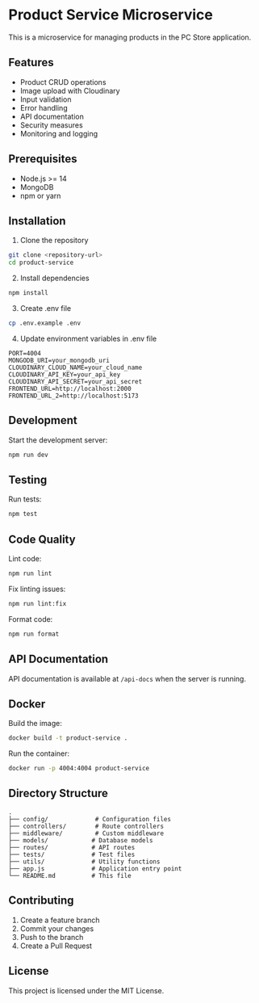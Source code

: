 # Product Service Microservice

This is a microservice for managing products in the PC Store application.

## Features

- Product CRUD operations
- Image upload with Cloudinary
- Input validation
- Error handling
- API documentation
- Security measures
- Monitoring and logging

## Prerequisites

- Node.js >= 14
- MongoDB
- npm or yarn

## Installation

1. Clone the repository
```bash
git clone <repository-url>
cd product-service
```

2. Install dependencies
```bash
npm install
```

3. Create .env file
```bash
cp .env.example .env
```

4. Update environment variables in .env file
```
PORT=4004
MONGODB_URI=your_mongodb_uri
CLOUDINARY_CLOUD_NAME=your_cloud_name
CLOUDINARY_API_KEY=your_api_key
CLOUDINARY_API_SECRET=your_api_secret
FRONTEND_URL=http://localhost:2000
FRONTEND_URL_2=http://localhost:5173
```

## Development

Start the development server:
```bash
npm run dev
```

## Testing

Run tests:
```bash
npm test
```

## Code Quality

Lint code:
```bash
npm run lint
```

Fix linting issues:
```bash
npm run lint:fix
```

Format code:
```bash
npm run format
```

## API Documentation

API documentation is available at `/api-docs` when the server is running.

## Docker

Build the image:
```bash
docker build -t product-service .
```

Run the container:
```bash
docker run -p 4004:4004 product-service
```

## Directory Structure

```
.
├── config/             # Configuration files
├── controllers/        # Route controllers
├── middleware/         # Custom middleware
├── models/            # Database models
├── routes/            # API routes
├── tests/             # Test files
├── utils/             # Utility functions
├── app.js             # Application entry point
└── README.md          # This file
```

## Contributing

1. Create a feature branch
2. Commit your changes
3. Push to the branch
4. Create a Pull Request

## License

This project is licensed under the MIT License. 